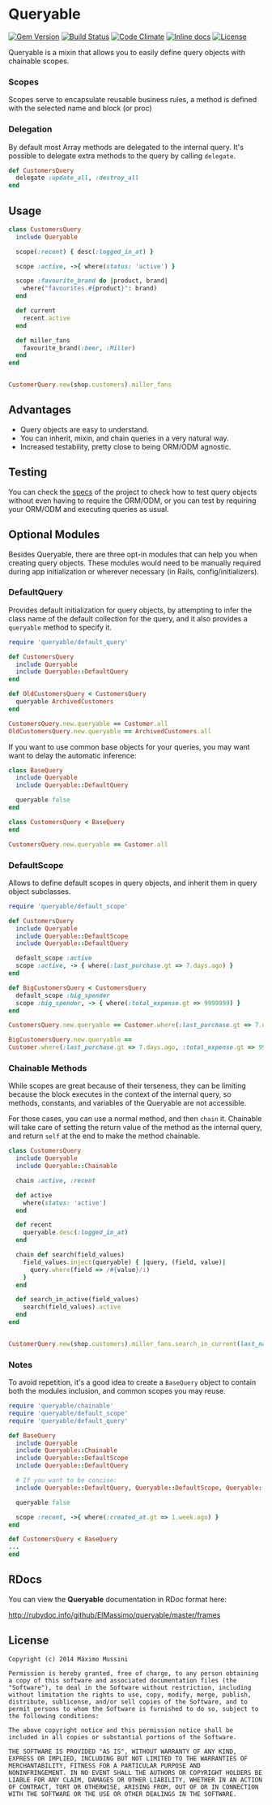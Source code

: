 Queryable
=====================
[![Gem Version](https://badge.fury.io/rb/queryable.svg)](http://badge.fury.io/rb/queryable)
[![Build Status](https://travis-ci.org/ElMassimo/queryable.svg)](https://travis-ci.org/ElMassimo/queryable)
[![Code Climate](https://codeclimate.com/github/ElMassimo/queryable.png)](https://codeclimate.com/github/ElMassimo/queryable)
[![Inline docs](http://inch-ci.org/github/ElMassimo/queryable.svg)](http://inch-ci.org/github/ElMassimo/queryable)
[![License](https://img.shields.io/badge/license-MIT-blue.svg)](https://github.com/ElMassimo/queryable/blob/master/LICENSE.txt)
<!-- [![Coverage Status](https://coveralls.io/repos/ElMassimo/queryable/badge.png)](https://coveralls.io/r/ElMassimo/queryable) -->

Queryable is a mixin that allows you to easily define query objects with chainable scopes.

### Scopes

Scopes serve to encapsulate reusable business rules, a method is defined with
the selected name and block (or proc)

### Delegation

By default most Array methods are delegated to the internal query. It's possible
to delegate extra methods to the query by calling `delegate`.
```ruby
def CustomersQuery
  delegate :update_all, :destroy_all
end
```

## Usage
```ruby
class CustomersQuery
  include Queryable

  scope(:recent) { desc(:logged_in_at) }

  scope :active, ->{ where(status: 'active') }

  scope :favourite_brand do |product, brand|
    where("favourites.#{product}": brand)
  end

  def current
    recent.active
  end

  def miller_fans
    favourite_brand(:beer, :Miller)
  end
end


CustomerQuery.new(shop.customers).miller_fans
```

## Advantages

* Query objects are easy to understand.
* You can inherit, mixin, and chain queries in a very natural way.
* Increased testability, pretty close to being ORM/ODM agnostic.

## Testing

You can check the [specs](https://github.com/ElMassimo/queryable/tree/master/spec) of the project
to check how to test query objects without even having to require the ORM/ODM, or
you can test by requiring your ORM/ODM and executing queries as usual.

## Optional Modules
Besides Queryable, there are three opt-in modules that can help you when creating
query objects. These modules would need to be manually required during app
initialization or wherever necessary (in Rails, config/initializers).

### DefaultQuery
Provides default initialization for query objects, by attempting to infer the
class name of the default collection for the query, and it also provides a
`queryable` method to specify it.

```ruby
require 'queryable/default_query'

def CustomersQuery
  include Queryable
  include Queryable::DefaultQuery
end

def OldCustomersQuery < CustomersQuery
  queryable ArchivedCustomers
end

CustomersQuery.new.queryable == Customer.all
OldCustomersQuery.new.queryable == ArchivedCustomers.all
```
If you want to use common base objects for your queries, you may want want to
delay the automatic inference:
```ruby
class BaseQuery
  include Queryable
  include Queryable::DefaultQuery

  queryable false
end

class CustomersQuery < BaseQuery
end

CustomersQuery.new.queryable == Customer.all
```

### DefaultScope
Allows to define default scopes in query objects, and inherit them in query
object subclasses.

```ruby
require 'queryable/default_scope'

def CustomersQuery
  include Queryable
  include Queryable::DefaultScope
  include Queryable::DefaultQuery

  default_scope :active
  scope :active, -> { where(:last_purchase.gt => 7.days.ago) }
end

def BigCustomersQuery < CustomersQuery
  default_scope :big_spender
  scope :big_spender, -> { where(:total_expense.gt => 9999999) }
end

CustomersQuery.new.queryable == Customer.where(:last_purchase.gt => 7.days.ago)

BigCustomersQuery.new.queryable ==
Customer.where(:last_purchase.gt => 7.days.ago, :total_expense.gt => 9999999)
```

### Chainable Methods

While scopes are great because of their terseness, they can be limiting because
the block executes in the context of the internal query, so methods, constants,
and variables of the Queryable are not accessible.

For those cases, you can use a normal method, and then `chain` it. Chainable
will take care of setting the return value of the method as the internal query,
and return `self` at the end to make the method chainable.

```ruby
class CustomersQuery
  include Queryable
  include Queryable::Chainable

  chain :active, :recent

  def active
    where(status: 'active')
  end

  def recent
    queryable.desc(:logged_in_at)
  end

  chain def search(field_values)
    field_values.inject(queryable) { |query, (field, value)|
      query.where(field => /#{value}/i)
    }
  end

  def search_in_active(field_values)
    search(field_values).active
  end
end


CustomerQuery.new(shop.customers).miller_fans.search_in_current(last_name: 'M')
```

### Notes
To avoid repetition, it's a good idea to create a `BaseQuery` object
to contain both the modules inclusion, and common scopes you may reuse.

```ruby
require 'queryable/chainable'
require 'queryable/default_scope'
require 'queryable/default_query'

def BaseQuery
  include Queryable
  include Queryable::Chainable
  include Queryable::DefaultScope
  include Queryable::DefaultQuery

  # If you want to be concise:
  include Queryable::DefaultQuery, Queryable::DefaultScope, Queryable::Chainable, Queryable

  queryable false

  scope :recent, ->{ where(:created_at.gt => 1.week.ago) }
end

def CustomersQuery < BaseQuery
...
end
```

## RDocs

You can view the **Queryable** documentation in RDoc format here:

http://rubydoc.info/github/ElMassimo/queryable/master/frames


License
--------

    Copyright (c) 2014 Máximo Mussini

    Permission is hereby granted, free of charge, to any person obtaining
    a copy of this software and associated documentation files (the
    "Software"), to deal in the Software without restriction, including
    without limitation the rights to use, copy, modify, merge, publish,
    distribute, sublicense, and/or sell copies of the Software, and to
    permit persons to whom the Software is furnished to do so, subject to
    the following conditions:

    The above copyright notice and this permission notice shall be
    included in all copies or substantial portions of the Software.

    THE SOFTWARE IS PROVIDED "AS IS", WITHOUT WARRANTY OF ANY KIND,
    EXPRESS OR IMPLIED, INCLUDING BUT NOT LIMITED TO THE WARRANTIES OF
    MERCHANTABILITY, FITNESS FOR A PARTICULAR PURPOSE AND
    NONINFRINGEMENT. IN NO EVENT SHALL THE AUTHORS OR COPYRIGHT HOLDERS BE
    LIABLE FOR ANY CLAIM, DAMAGES OR OTHER LIABILITY, WHETHER IN AN ACTION
    OF CONTRACT, TORT OR OTHERWISE, ARISING FROM, OUT OF OR IN CONNECTION
    WITH THE SOFTWARE OR THE USE OR OTHER DEALINGS IN THE SOFTWARE.
